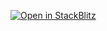[![Open in StackBlitz](https://developer.stackblitz.com/img/open_in_stackblitz.svg)](https://stackblitz.com/github/fakefeik/new-year-game/tree/next)